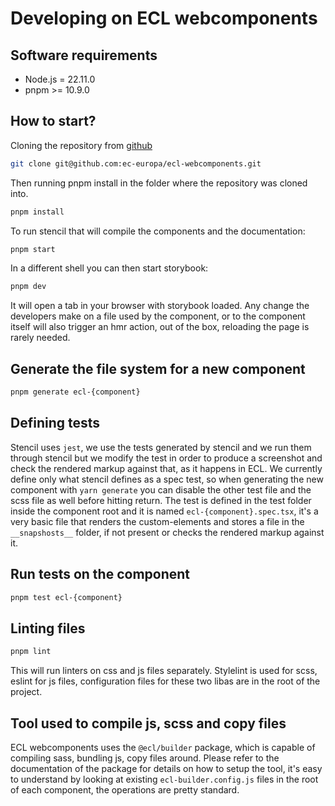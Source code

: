 # Developing on ECL webcomponents

## Software requirements

- Node.js = 22.11.0
- pnpm >= 10.9.0

## How to start?

Cloning the repository from [github](https://github.com/ec-europa/ecl-webcomponents)

```bash
git clone git@github.com:ec-europa/ecl-webcomponents.git
```

Then running pnpm install in the folder where the repository was cloned into.

```bash
pnpm install
```

To run stencil that will compile the components and the documentation:

```bash
pnpm start
```

In a different shell you can then start storybook:

```bash
pnpm dev
```

It will open a tab in your browser with storybook loaded.
Any change the developers make on a file used by the component, or to the component itself will also trigger an hmr action, out of the box,
reloading the page is rarely needed.

## Generate the file system for a new component

```bash
pnpm generate ecl-{component}
```

## Defining tests

Stencil uses `jest`, we use the tests generated by stencil and we run them through stencil but we modify the test in order to produce a screenshot and check the rendered markup against that, as it happens in ECL.
We currently define only what stencil defines as a spec test, so when generating the new component with `yarn generate` you can disable the other test file and the scss file as well before hitting return.
The test is defined in the test folder inside the component root and it is named `ecl-{component}.spec.tsx`, it's a very basic file that renders the custom-elements and stores a file in the `__snapshosts__` folder, if not present or checks the rendered markup against it.

## Run tests on the component

```bash
pnpm test ecl-{component}
```

## Linting files

```bash
pnpm lint
```

This will run linters on css and js files separately.
Stylelint is used for scss, eslint for js files, configuration files for these two libas are in the root of the project.

## Tool used to compile js, scss and copy files

ECL webcomponents uses the `@ecl/builder` package, which is capable of compiling sass, bundling js, copy files around.
Please refer to the documentation of the package for details on how to setup the tool, it's easy to understand by looking at existing `ecl-builder.config.js` files in the root of each component, the operations are pretty standard.

